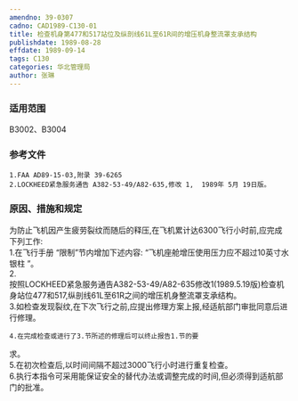 ```yaml
---
amendno: 39-0307  
cadno: CAD1989-C130-01  
title: 检查机身第477和517站位及纵剖线61L至61R间的增压机身整流罩支承结构  
publishdate: 1989-08-28  
effdate: 1989-09-14  
tags: C130  
categories: 华北管理局  
author: 张琳  
---
```

  
### 适用范围  
B3002、B3004  
  
<!--more-->  
### 参考文件  
    1.FAA AD89-15-03,附录 39-6265  
    2.LOCKHEED紧急服务通告 A382-53-49/A82-635,修改 1,  1989年 5月 19日版。  
  
### 原因、措施和规定  
为防止飞机因产生疲劳裂纹而随后的释压,在飞机累计达6300飞行小时前,应完成下列工作:  
1.在飞行手册 “限制”节内增加下述内容: “飞机座舱增压使用压力应不超过10英寸水银柱 ”。  
2.  
按照LOCKHEED紧急服务通告A382-53-49/A82-635修改1(1989.5.19版)检查机身站位477和517,纵剖线61L至61R之间的增压机身整流罩支承结构。  
    3.如检查发现裂纹,在下次飞行之前,应提出修理方案上报,经适航部门审批同意后进行修理。  
  
    4.在完成检查或进行了3.节所述的修理后可以终止报告1.节的要  
  
求。  
    5.在初次检查后,以时间间隔不超过3000飞行小时进行重复检查。  
    6.执行本指令可采用能保证安全的替代办法或调整完成的时间,但必须得到适航部门的批准。  
